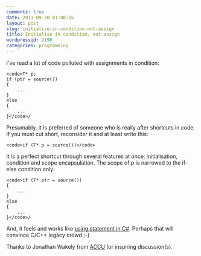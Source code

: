 ```yaml
---
comments: true
date: 2011-09-30 01:08:55
layout: post
slug: initialise-in-condition-not-assign
title: Initialise in condition, not assign
wordpressid: 2190
categories: programming
---
```


I've read a lot of code polluted with assignments in condition:



    
    <code>T* p;
    if (ptr = source())
    {
        ...
    }
    else
    {
        ...
    }</code>/





Presumably, it is preferred of someone who is really after shortcuts in code. If you must cut short, reconsider it and at least write this:




    
    <code>if (T* p = source())</code>





It is a perfect shortcut through several features at once: initialisation, condition and scope encapsulation. The scope of p is narrowed to the if-else condition only:




    
    <code>if (T* ptr = source())
    {
        ...
    }
    else
    {
        ...
    }</code>/





And, it feels and works like [using statement in C#](http://msdn.microsoft.com/en-us/library/yh598w02%28v=VS.100%29.aspx). Perhaps that will convince C/C++ legacy crowd ;-)





Thanks to Jonathan Wakely from [ACCU](http://accu.org) for inspiring discussion(s).
